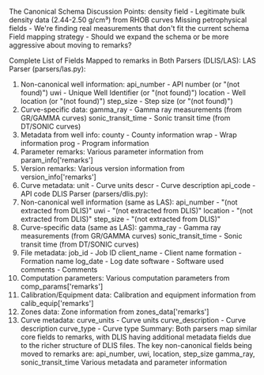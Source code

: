 The Canonical Schema Discussion Points:
density field - Legitimate bulk density data (2.44-2.50 g/cm³) from RHOB curves
Missing petrophysical fields - We're finding real measurements that don't fit the current schema
Field mapping strategy - Should we expand the schema or be more aggressive about moving to remarks?

Complete List of Fields Mapped to remarks in Both Parsers (DLIS/LAS):
LAS Parser (parsers/las.py):
1. Non-canonical well information:
api_number - API number (or "(not found)")
uwi - Unique Well Identifier (or "(not found)")
location - Well location (or "(not found)")
step_size - Step size (or "(not found)")
2. Curve-specific data:
gamma_ray - Gamma ray measurements (from GR/GAMMA curves)
sonic_transit_time - Sonic transit time (from DT/SONIC curves)
3. Metadata from well info:
county - County information
wrap - Wrap information
prog - Program information
4. Parameter remarks:
Various parameter information from param_info['remarks']
5. Version remarks:
Various version information from version_info['remarks']
6. Curve metadata:
unit - Curve units
descr - Curve description
api_code - API code
DLIS Parser (parsers/dlis.py):
1. Non-canonical well information (same as LAS):
api_number - "(not extracted from DLIS)"
uwi - "(not extracted from DLIS)"
location - "(not extracted from DLIS)"
step_size - "(not extracted from DLIS)"
2. Curve-specific data (same as LAS):
gamma_ray - Gamma ray measurements (from GR/GAMMA curves)
sonic_transit_time - Sonic transit time (from DT/SONIC curves)
3. File metadata:
job_id - Job ID
client_name - Client name
formation - Formation name
log_date - Log date
software - Software used
comments - Comments
4. Computation parameters:
Various computation parameters from comp_params['remarks']
5. Calibration/Equipment data:
Calibration and equipment information from calib_equip['remarks']
6. Zones data:
Zone information from zones_data['remarks']
7. Curve metadata:
curve_units - Curve units
curve_description - Curve description
curve_type - Curve type
Summary:
Both parsers map similar core fields to remarks, with DLIS having additional metadata fields due to the richer structure of DLIS files. The key non-canonical fields being moved to remarks are:
api_number, uwi, location, step_size
gamma_ray, sonic_transit_time
Various metadata and parameter information